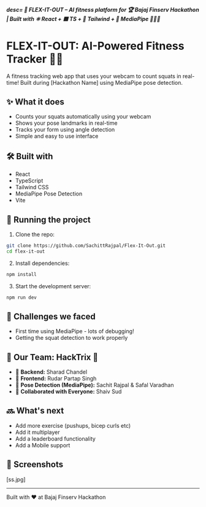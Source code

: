 ##### desc= 🚀 FLEX-IT-OUT – AI fitness platform for 🏆 Bajaj Finserv Hackathon | Built with ⚛️ React + 🟦 TS + 🎨 Tailwind + 🤖 MediaPipe 🏋️‍♂️🔥

# FLEX-IT-OUT: AI-Powered Fitness Tracker 🏋️‍♂️

A fitness tracking web app that uses your webcam to count squats in real-time! Built during [Hackathon Name] using MediaPipe pose detection.

## ✨ What it does

- Counts your squats automatically using your webcam
- Shows your pose landmarks in real-time
- Tracks your form using angle detection
- Simple and easy to use interface

## 🛠️ Built with

- React 
- TypeScript
- Tailwind CSS
- MediaPipe Pose Detection
- Vite

## 🚀 Running the project

1. Clone the repo:
```bash
git clone https://github.com/SachittRajpal/Flex-It-Out.git
cd flex-it-out
```

2. Install dependencies:
```bash
npm install
```

3. Start the development server:
```bash
npm run dev
```

## 💪 Challenges we faced

* First time using MediaPipe - lots of debugging!
* Getting the squat detection to work properly 

## 👥 Our Team: HackTrix 🚀  

- 🔹 **Backend:** Sharad Chandel  
- 🔹 **Frontend:** Rudar Partap Singh  
- 🔹 **Pose Detection (MediaPipe):** Sachit Rajpal & Safal Varadhan  
- 🔹 **Collaborated with Everyone:** Shaiv Sud  

## 🔜 What's next

* Add more exercise (pushups, bicep curls etc)
* Add it multiplayer
* Add a leaderboard functionality
* Add a Mobile support

## 📸 Screenshots

[ss.jpg]

---
Built with ❤️ at Bajaj Finserv Hackathon 